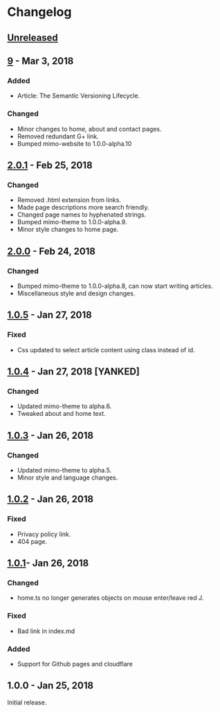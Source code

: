 # Changelog
## [Unreleased](https://github.com/JeremyTCD/JeremyTCD.github.io/compare/9...HEAD)

## [9](https://github.com/JeremyTCD/JeremyTCD.github.io/compare/2.0.1...9) - Mar 3, 2018
### Added
- Article: The Semantic Versioning Lifecycle.
### Changed
- Minor changes to home, about and contact pages.
- Removed redundant G+ link.
- Bumped mimo-website to 1.0.0-alpha.10

## [2.0.1](https://github.com/JeremyTCD/JeremyTCD.github.io/compare/2.0.0...2.0.1) - Feb 25, 2018
### Changed
- Removed .html extension from links.
- Made page descriptions more search friendly.
- Changed page names to hyphenated strings.
- Bumped mimo-theme to 1.0.0-alpha.9.
- Minor style changes to home page.

## [2.0.0](https://github.com/JeremyTCD/JeremyTCD.github.io/compare/1.0.5...2.0.0) - Feb 24, 2018
### Changed
- Bumped mimo-theme to 1.0.0-alpha.8, can now start writing articles.
- Miscellaneous style and design changes.

## [1.0.5](https://github.com/JeremyTCD/JeremyTCD.github.io/compare/1.0.4...1.0.5) - Jan 27, 2018
### Fixed
- Css updated to select article content using class instead of id.

## [1.0.4](https://github.com/JeremyTCD/JeremyTCD.github.io/compare/1.0.3...1.0.4) - Jan 27, 2018 [YANKED]
### Changed
- Updated mimo-theme to alpha.6.
- Tweaked about and home text.

## [1.0.3](https://github.com/JeremyTCD/JeremyTCD.github.io/compare/1.0.2...1.0.3) - Jan 26, 2018
### Changed
- Updated mimo-theme to alpha.5.
- Minor style and language changes.

## [1.0.2](https://github.com/JeremyTCD/JeremyTCD.github.io/compare/1.0.1...1.0.2) - Jan 26, 2018
### Fixed
- Privacy policy link.
- 404 page.

## [1.0.1](https://github.com/JeremyTCD/JeremyTCD.github.io/compare/1.0.0...1.0.1)- Jan 26, 2018
### Changed
- home.ts no longer generates objects on mouse enter/leave red J. 
### Fixed
- Bad link in index.md
### Added
- Support for Github pages and cloudflare

## 1.0.0 - Jan 25, 2018
Initial release.